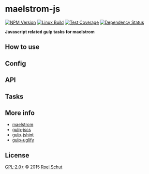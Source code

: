 # maelstrom-js

[![NPM Version][npm-img]][npm-url]
[![Linux Build][travis-img]][travis-url]
[![Test Coverage][coveralls-img]][coveralls-url]
[![Dependency Status][david-img]][david-url]

  [npm-img]: https://badge.fury.io/js/maelstrom-js.svg
  [npm-url]: https://www.npmjs.com/package/maelstrom-js
  [travis-img]: https://img.shields.io/travis/roeldev/maelstrom-js/master.svg
  [travis-url]: https://travis-ci.org/roeldev/maelstrom-js
  [coveralls-img]: https://coveralls.io/repos/github/roeldev/maelstrom-js/badge.svg?branch=master
  [coveralls-url]: https://coveralls.io/r/roeldev/maelstrom-js?branch=master
  [david-img]: https://david-dm.org/roeldev/maelstrom-js.svg
  [david-url]: https://david-dm.org/roeldev/maelstrom-js

**Javascript related gulp tasks for maelstrom**


## How to use


## Config


## API


## Tasks


## More info
- [maelstrom][docs-maelstrom]
- [gulp-jscs][docs-gulp-jscs]
- [gulp-jshint][docs-gulp-jshint]
- [gulp-uglify][docs-gulp-uglify]


## License
[GPL-2.0+](LICENSE) © 2015 [Roel Schut](http://roelschut.nl)


[docs-maelstrom]: https://github.com/roeldev/maelstrom
[docs-gulp-jscs]: https://www.npmjs.com/package/gulp-jscs
[docs-gulp-jshint]: https://www.npmjs.com/package/gulp-jshint
[docs-gulp-uglify]: https://www.npmjs.com/package/gulp-uglify
